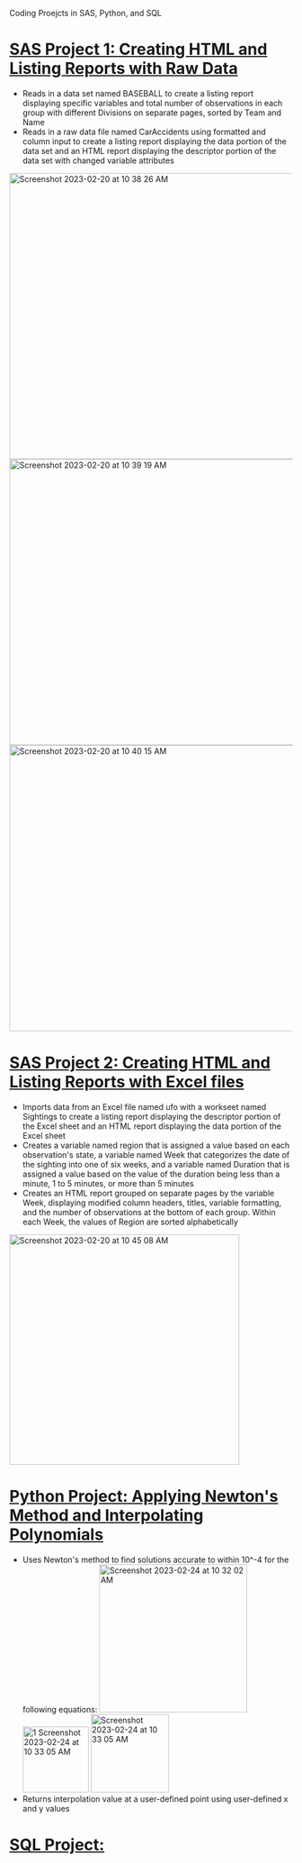 Coding Proejcts in SAS, Python, and SQL

# [SAS Project 1: Creating HTML and Listing Reports with Raw Data](https://github.com/breanusiem/SAS-Project-1)
 - Reads in a data set named BASEBALL to create a listing report displaying specific variables and total number of observations in each group with different Divisions on separate pages, sorted by Team and Name
 - Reads in a raw data file named CarAccidents using formatted and column input to create a listing report displaying the data portion of the data set and an HTML report displaying the descriptor portion of the data set with changed variable attributes

<img width="508" alt="Screenshot 2023-02-20 at 10 38 26 AM" src="https://user-images.githubusercontent.com/125768647/220179756-7eba2959-b9c5-4cc0-99c3-d4caf826dbb7.png">
<img width="508" alt="Screenshot 2023-02-20 at 10 39 19 AM" src="https://user-images.githubusercontent.com/125768647/220179767-1dc8d563-9b23-4cee-8619-bd92178d9815.png">
<img width="508" alt="Screenshot 2023-02-20 at 10 40 15 AM" src="https://user-images.githubusercontent.com/125768647/220179782-93bd42aa-bcc9-4a7f-82de-329b2df3b165.png">

# [SAS Project 2: Creating HTML and Listing Reports with Excel files](https://github.com/breanusiem/SAS-Project-2)
 - Imports data from an Excel file named ufo with a workseet named Sightings to create a listing report displaying the descriptor portion of the Excel sheet and an HTML report displaying the data portion of the Excel sheet
 - Creates a variable named region that is assigned a value based on each observation's state, a variable named Week that categorizes the date of the sighting into one of six weeks, and a variable named Duration that is assigned a value based on the value of the duration being less than a minute, 1 to 5 minutes, or more than 5 minutes
 - Creates an HTML report grouped on separate pages by the variable Week, displaying modified column headers, titles, variable formatting, and the number of observations at the bottom of each group. Within each Week, the values of Region are sorted alphabetically

<img width="409" alt="Screenshot 2023-02-20 at 10 45 08 AM" src="https://user-images.githubusercontent.com/125768647/220180820-840fe099-46d7-4d4b-842d-8bdb041ab347.png">

# [Python Project: Applying Newton's Method and Interpolating Polynomials](https://github.com/breanusiem/Python-Project)
 - Uses Newton's method to find solutions accurate to within 10^-4 for the following equations:
<img width="263" alt="Screenshot 2023-02-24 at 10 32 02 AM" src="https://user-images.githubusercontent.com/125768647/221266085-34cd6afd-77d1-4817-9a86-b545b62fe2f4.png"> <img width="117" alt="1 Screenshot  2023-02-24 at 10 33 05 AM" src="https://user-images.githubusercontent.com/125768647/221266496-9430344d-aa7b-44cb-8e63-01bae40c799b.png"> <img width="139" alt="Screenshot 2023-02-24 at 10 33 05 AM" src="https://user-images.githubusercontent.com/125768647/221266451-e68c81ad-cf7f-4008-8c71-6cfa53f1d49e.png">
- Returns interpolation value at a user-defined point using user-defined x and y values

# [SQL Project: ](https://github.com/breanusiem/)
